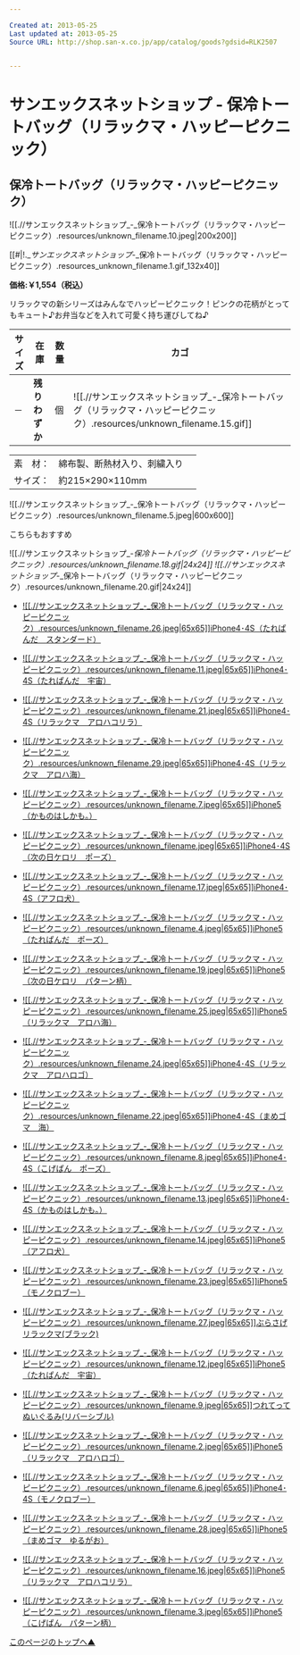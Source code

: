 ```yaml
---

Created at: 2013-05-25
Last updated at: 2013-05-25
Source URL: http://shop.san-x.co.jp/app/catalog/goods?gdsid=RLK2507


---
```


# サンエックスネットショップ - 保冷トートバッグ（リラックマ・ハッピーピクニック）


## 保冷トートバッグ（リラックマ・ハッピーピクニック）

![[.//サンエックスネットショップ_-_保冷トートバッグ（リラックマ・ハッピーピクニック）.resources/unknown_filename.10.jpeg\|200x200]]

[[#|!.__サンエックスネットショップ_-_保冷トートバッグ（リラックマ・ハッピーピクニック）.resources_unknown_filename.1.gif_132x40]]

**価格:￥1,554（税込）**

リラックマの新シリーズはみんなでハッピーピクニック！ピンクの花柄がとってもキュート♪お弁当などを入れて可愛く持ち運びしてね♪

| サイズ | 在庫  | 数量  | カゴ  |
| --- | --- | --- | --- |
| －   | **残りわずか** | 個   | ![[.//サンエックスネットショップ_-_保冷トートバッグ（リラックマ・ハッピーピクニック）.resources/unknown_filename.15.gif]] |

|     |     |     |
| --- | --- | --- |
| 素　材： | 綿布製、断熱材入り、刺繍入り |     |
| サイズ： | 約215×290×110mm |

![[.//サンエックスネットショップ_-_保冷トートバッグ（リラックマ・ハッピーピクニック）.resources/unknown_filename.5.jpeg\|600x600]]

こちらもおすすめ

![[.//サンエックスネットショップ_-_保冷トートバッグ（リラックマ・ハッピーピクニック）.resources/unknown_filename.18.gif\|24x24]] ![[.//サンエックスネットショップ_-_保冷トートバッグ（リラックマ・ハッピーピクニック）.resources/unknown_filename.20.gif\|24x24]]

* [![[.//サンエックスネットショップ_-_保冷トートバッグ（リラックマ・ハッピーピクニック）.resources/unknown_filename.26.jpeg|65x65]]iPhone4･4S（たれぱんだ　スタンダード）](http://shop.san-x.co.jp/app/catalog/goods?gdsid=TPDK006)

* [![[.//サンエックスネットショップ_-_保冷トートバッグ（リラックマ・ハッピーピクニック）.resources/unknown_filename.11.jpeg|65x65]]iPhone4･4S（たれぱんだ　宇宙）](http://shop.san-x.co.jp/app/catalog/goods?gdsid=TPDK007)
* [![[.//サンエックスネットショップ_-_保冷トートバッグ（リラックマ・ハッピーピクニック）.resources/unknown_filename.21.jpeg|65x65]]iPhone4･4S（リラックマ　アロハコリラ）](http://shop.san-x.co.jp/app/catalog/goods?gdsid=RLKK093)
* [![[.//サンエックスネットショップ_-_保冷トートバッグ（リラックマ・ハッピーピクニック）.resources/unknown_filename.29.jpeg|65x65]]iPhone4･4S（リラックマ　アロハ海）](http://shop.san-x.co.jp/app/catalog/goods?gdsid=RLKK092)
* [![[.//サンエックスネットショップ_-_保冷トートバッグ（リラックマ・ハッピーピクニック）.resources/unknown_filename.7.jpeg|65x65]]iPhone5（かものはしかも。）](http://shop.san-x.co.jp/app/catalog/goods?gdsid=KHKK002)
* [![[.//サンエックスネットショップ_-_保冷トートバッグ（リラックマ・ハッピーピクニック）.resources/unknown_filename.jpeg|65x65]]iPhone4･4S（次の日ケロリ　ポーズ）](http://shop.san-x.co.jp/app/catalog/goods?gdsid=KROK003)
* [![[.//サンエックスネットショップ_-_保冷トートバッグ（リラックマ・ハッピーピクニック）.resources/unknown_filename.17.jpeg|65x65]]iPhone4･4S（アフロ犬）](http://shop.san-x.co.jp/app/catalog/goods?gdsid=AFKK002)
* [![[.//サンエックスネットショップ_-_保冷トートバッグ（リラックマ・ハッピーピクニック）.resources/unknown_filename.4.jpeg|65x65]]iPhone5（たれぱんだ　ポーズ）](http://shop.san-x.co.jp/app/catalog/goods?gdsid=TPDK004)
* [![[.//サンエックスネットショップ_-_保冷トートバッグ（リラックマ・ハッピーピクニック）.resources/unknown_filename.19.jpeg|65x65]]iPhone5（次の日ケロリ　パターン柄）](http://shop.san-x.co.jp/app/catalog/goods?gdsid=KROK002)
* [![[.//サンエックスネットショップ_-_保冷トートバッグ（リラックマ・ハッピーピクニック）.resources/unknown_filename.25.jpeg|65x65]]iPhone5（リラックマ　アロハ海）](http://shop.san-x.co.jp/app/catalog/goods?gdsid=RLKK089)
* [![[.//サンエックスネットショップ_-_保冷トートバッグ（リラックマ・ハッピーピクニック）.resources/unknown_filename.24.jpeg|65x65]]iPhone4･4S（リラックマ　アロハロゴ）](http://shop.san-x.co.jp/app/catalog/goods?gdsid=RLKK094)
* [![[.//サンエックスネットショップ_-_保冷トートバッグ（リラックマ・ハッピーピクニック）.resources/unknown_filename.22.jpeg|65x65]]iPhone4･4S（まめゴマ　海）](http://shop.san-x.co.jp/app/catalog/goods?gdsid=MMGK002)
* [![[.//サンエックスネットショップ_-_保冷トートバッグ（リラックマ・ハッピーピクニック）.resources/unknown_filename.8.jpeg|65x65]]iPhone4･4S（こげぱん　ポーズ）](http://shop.san-x.co.jp/app/catalog/goods?gdsid=KOPK003)
* [![[.//サンエックスネットショップ_-_保冷トートバッグ（リラックマ・ハッピーピクニック）.resources/unknown_filename.13.jpeg|65x65]]iPhone4･4S（かものはしかも。）](http://shop.san-x.co.jp/app/catalog/goods?gdsid=KHKK003)
* [![[.//サンエックスネットショップ_-_保冷トートバッグ（リラックマ・ハッピーピクニック）.resources/unknown_filename.14.jpeg|65x65]]iPhone5（アフロ犬）](http://shop.san-x.co.jp/app/catalog/goods?gdsid=AFKK001)
* [![[.//サンエックスネットショップ_-_保冷トートバッグ（リラックマ・ハッピーピクニック）.resources/unknown_filename.23.jpeg|65x65]]iPhone5（モノクロブー）](http://shop.san-x.co.jp/app/catalog/goods?gdsid=MKBK004)
* [![[.//サンエックスネットショップ_-_保冷トートバッグ（リラックマ・ハッピーピクニック）.resources/unknown_filename.27.jpeg|65x65]]ぶらさげリラックマ(ブラック)](http://shop.san-x.co.jp/app/catalog/goods?gdsid=RLK3313)
* [![[.//サンエックスネットショップ_-_保冷トートバッグ（リラックマ・ハッピーピクニック）.resources/unknown_filename.12.jpeg|65x65]]iPhone5（たれぱんだ　宇宙）](http://shop.san-x.co.jp/app/catalog/goods?gdsid=TPDK005)
* [![[.//サンエックスネットショップ_-_保冷トートバッグ（リラックマ・ハッピーピクニック）.resources/unknown_filename.9.jpeg|65x65]]つれてってぬいぐるみ(リバーシブル)](http://shop.san-x.co.jp/app/catalog/goods?gdsid=RLK3314)
* [![[.//サンエックスネットショップ_-_保冷トートバッグ（リラックマ・ハッピーピクニック）.resources/unknown_filename.2.jpeg|65x65]]iPhone5（リラックマ　アロハロゴ）](http://shop.san-x.co.jp/app/catalog/goods?gdsid=RLKK091)
* [![[.//サンエックスネットショップ_-_保冷トートバッグ（リラックマ・ハッピーピクニック）.resources/unknown_filename.6.jpeg|65x65]]iPhone4･4S（モノクロブー）](http://shop.san-x.co.jp/app/catalog/goods?gdsid=MKBK005)
* [![[.//サンエックスネットショップ_-_保冷トートバッグ（リラックマ・ハッピーピクニック）.resources/unknown_filename.28.jpeg|65x65]]iPhone5（まめゴマ　ゆるがお）](http://shop.san-x.co.jp/app/catalog/goods?gdsid=MMGK001)
* [![[.//サンエックスネットショップ_-_保冷トートバッグ（リラックマ・ハッピーピクニック）.resources/unknown_filename.16.jpeg|65x65]]iPhone5（リラックマ　アロハコリラ）](http://shop.san-x.co.jp/app/catalog/goods?gdsid=RLKK090)
* [![[.//サンエックスネットショップ_-_保冷トートバッグ（リラックマ・ハッピーピクニック）.resources/unknown_filename.3.jpeg|65x65]]iPhone5（こげぱん　パターン柄）](http://shop.san-x.co.jp/app/catalog/goods?gdsid=KOPK002)

[このページのトップへ▲](http://shop.san-x.co.jp/app/catalog/goods?gdsid=RLK2507#top)

